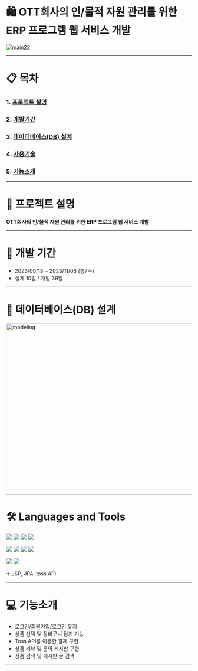 # 🛍️ OTT회사의 인/물적 자원 관리를 위한 ERP 프로그램 웹 서비스 개발

![main22](https://github.com/whatiiiii/sec_project/assets/140373535/2d3a5b78-5231-410a-ab58-11797c1adb89)
- - - 

# 📋 목차 
### 1. [프로젝트 설명](https://github.com/dhkim310/Final-Project#rocket-프로젝트-설명 "프로젝트설명")                  
### 2. [개발기간](https://github.com/dhkim310/Final-Project#-개발-기간 "개발기간")         
### 3. [데이터베이스(DB) 설계](https://github.com/dhkim310/Final-Project#-데이터베이스db-설계 "db설계")         
### 4. [사용기술](https://github.com/dhkim310/Final-Project#%EF%B8%8F-languages-and-tools "사용기술")         
### 5. [기능소개](https://github.com/dhkim310/Final-Project#-기능소개 "기능소개")         

- - - 

# :rocket: 프로젝트 설명 

__OTT회사의 인/물적 자원 관리를 위한 ERP 프로그램 웹 서비스 개발__

- - -


# 📆 개발 기간
* 2023/09/13 ~ 2023/11/08 (총7주)
* 설계 10일 / 개발 39일

- - -
# 📝 데이터베이스(DB) 설계
<img src="https://github.com/dhkim310/Final-Project/assets/140153367/9f081351-4bab-4390-bb63-4dd9eb0b72d5" width="800px" height="450px" title="px(픽셀) 크기 설정" alt="modeling"></img>
- - -
# 🛠️ Languages and Tools
<img src="https://img.shields.io/badge/Java-ED8B00?style=for-the-badge&logo=openjdk&logoColor=white"> <img src="https://img.shields.io/badge/Spring-6DB33F?style=for-the-badge&logo=spring&logoColor=white">
<img src="https://img.shields.io/badge/JavaScript-F7DF1E?style=for-the-badge&logo=JavaScript&logoColor=white"> <img src="https://img.shields.io/badge/jQuery-0769AD?style=for-the-badge&logo=jquery&logoColor=white"> 


<img src="https://img.shields.io/badge/HTML5-E34F26?style=for-the-badge&logo=html5&logoColor=white"> <img src="https://img.shields.io/badge/react-61DAFB?style=for-the-badge&logo=react&logoColor=black">
<img src="https://img.shields.io/badge/CSS3-1572B6?style=for-the-badge&logo=css3&logoColor=white">
<img src="https://img.shields.io/badge/Tailwind_CSS-38B2AC?style=for-the-badge&logo=tailwind-css&logoColor=white">


<img src="https://img.shields.io/badge/Oracle-F80000?style=for-the-badge&logo=Oracle&logoColor=white"/> <img src="https://img.shields.io/badge/IntelliJ_IDEA-000000.svg?style=for-the-badge&logo=intellij-idea&logoColor=white">


➕ JSP, JPA, toss API


- - -

# 💻 기능소개
* 로그인/회원가입/로그인 유지
* 상품 선택 및 장바구니 담기 기능
* Toss API를 이용한 결제 구현
* 상품 리뷰 및 문의 게시판 구현
* 상품 검색 및 게시판 글 검색

- - -

  
